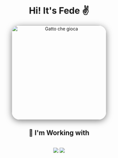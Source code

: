 <h1 align="center">Hi! It's Fede ✌️</h1>
<div align="center">
 <img 
        src="https://media1.tenor.com/m/fohZ_MHo2UMAAAAC/cat-cats.gif" 
        alt="Gatto che gioca" 
        width="300px" 
        style="
            border-radius: 25px; 
            box-shadow: 0 4px 20px rgba(0, 0, 0, 0.5); 
            transition: transform 0.3s; 
        "
        onmouseover="this.style.transform='scale(1.05)'" 
        onmouseout="this.style.transform='scale(1)'"
    />
</div>
<h2 align="center">🔧 I'm Working with</h2>
<br/>
<div align="center">
    <img src="https://skillicons.dev/icons?i=html,css,javascript,typescript,cs"/>
    <img src="https://skillicons.dev/icons?i=wordpress,nodejs,angular"/><br>
</div>
<br>

